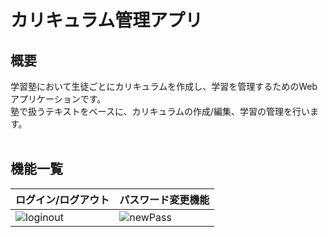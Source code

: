 # カリキュラム管理アプリ

## 概要
学習塾において生徒ごとにカリキュラムを作成し、学習を管理するためのWebアプリケーションです。<br>
塾で扱うテキストをベースに、カリキュラムの作成/編集、学習の管理を行います。<br>
<br>

## 機能一覧

| ログイン/ログアウト | パスワード変更機能 |
|---------------|----------------|
|![loginout](https://github.com/user-attachments/assets/a6f43e9d-d1ed-4e18-aa83-173955db419e)|![newPass]()|




